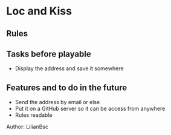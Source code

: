 # Loc and Kiss

## Rules

## Tasks before playable
- Display the address and save it somewhere 

## Features and to do in the future
- Send the address by email or else
- Put it on a GitHub server so it can be access from anywhere
- Rules readable

Author: LilianBsc